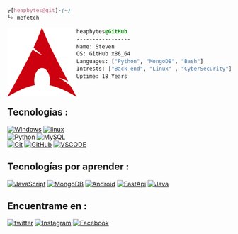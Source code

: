 ```css
┌[heapbytes@git]-(~)
└> mefetch
```
 

<div style="display:block;text-align:left"><img align="left" src="./img/215329483-0f7dcda1-71a7-495a-9097-2393af297636.png" border="0" style="width:156px;">
  
  ```css
  heapbytes@GitHub
  -----------------
  Name: Steven
  OS: GitHub x86_64
  Languages: ["Python", "MongoDB", "Bash"]
  Intrests: ["Back-end", "Linux" , "CyberSecurity"]  
  Uptime: 18 Years
  ```
</div>

</br>

## Tecnologías :

[![Windows](https://img.shields.io/badge/Windows-CC000E?style=for-the-badge&logo=windows&logoColor=white&labelColor=black)]()
[![linux](https://img.shields.io/badge/Linux-CC000E?style=for-the-badge&logo=archlinux&logoColor=white&labelColor=black)]()
</br>
[![Python](https://img.shields.io/badge/Python-CC000E?style=for-the-badge&logo=python&logoColor=white&labelColor=black)]()
[![MySQL](https://img.shields.io/badge/MySQL-CC000E?style=for-the-badge&logo=mysql&logoColor=white&labelColor=black)]()
</br>
[![Git](https://img.shields.io/badge/Git-CC000E?style=for-the-badge&logo=git&logoColor=white&labelColor=black)]()
[![GitHub](https://img.shields.io/badge/github-CC000E?style=for-the-badge&logo=github&logoColor=white&labelColor=black)]()
[![VSCODE](https://img.shields.io/badge/Visual_Studio_Code-CC000E?style=for-the-badge&logo=visual-studio-code&logoColor=white&labelColor=black)]()

## Tecnologías por aprender :

[![JavaScript](https://img.shields.io/badge/JavaScript-F23545?style=for-the-badge&logo=javascript&logoColor=white&labelColor=black)]()
[![MongoDB](https://img.shields.io/badge/MongoDB-F23545?style=for-the-badge&logo=mongodb&logoColor=white&labelColor=black)]()
[![Android](https://img.shields.io/badge/Android-F23545?style=for-the-badge&logo=android&logoColor=white&labelColor=black)]()
[![FastApi](https://img.shields.io/badge/FastApi-F23545?style=for-the-badge&logo=FastApi&logoColor=white&labelColor=black)]()
[![Java](https://img.shields.io/badge/java-F23545?style=for-the-badge&logo=java&logoColor=white&labelColor=black)]()
<br>


## Encuentrame en :
[![twitter](https://img.shields.io/badge/Twitter-@dst3v3n-FF5F45?style=for-the-badge&logo=twitter&logoColor=white&labelColor=101010)](https://twitter.com/dst3v3n_)
[![Instagram](https://img.shields.io/badge/Instagram-@dst3v3n-FF5F45?style=for-the-badge&logo=instagram&logoColor=white&labelColor=101010)](https://www.instagram.com/dst3v3n/)
[![Facebook](https://img.shields.io/badge/Facebook-@dst3v3n-FF5F45?style=for-the-badge&logo=facebook&logoColor=white&labelColor=101010)](https://www.facebook.com/dst3v3n/)